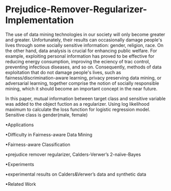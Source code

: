 # Prejudice-Remover-Regularizer-Implementation

The use of data mining technologies in our society will only become greater and greater. Unfortunately, their results can occasionally damage people's lives through some socially sensitive information: gender, religion, race. On the other hand, data analysis is crucial for enhancing public welfare. For example, exploiting personal information has proved to be effective for reducing energy consumption, improving the eciency of trac control, preventing infectious diseases, and so on. Consequently, methods of data exploitation that do not damage people's lives, such as fairness/discrimination-aware learning, privacy preserving data mining, or adversarial learning, together comprise the notion of socially responsible mining, which it should become an important concept in the near future.

In this paper, mutual information between target class and sensitive variable was added to the object fuction as a regularizer. Using log likelihood maximum to calculate the loss function for logistic regression model. Sensitive class is gender(male, female)

•Applications

•Difficulty in Fairness-aware Data Mining

•Fairness-aware Classification

•prejudice remover regularizer, Calders-Verwer’s 2-naïve-Bayes

•Experiments

•experimental results on Calders&Verwer’s data and synthetic data

•Related Work



